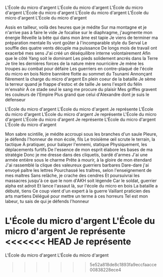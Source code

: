 L'École du micro d'argent
L'École du micro d'argent
L'École du micro d'argent
L'École du micro d'argent
L'École du micro d'argent
L'École du micro d'argent
L'École du micro d'argent

Assis en tailleur, voilà des heures que je médite
Sur ma montagne et je n'arrive pas à faire le vide
Je focalise sur le diaphragme, j'augmente mon énergie
Réveille la bête qui dans mon âme est tapie
Je viens de terminer ma préparation mentale
Ils vont goûter à l'incomparable style du Serval
Le souffle des quatre vents décuple ma puissance
De longs mois de travail ont exacerbé mes sens
J'ai créé un déséquilibre interne volontairement
Afin que le côté Yang soit le dominant
Les pieds solidement ancrés dans la Terre
Je tire les dernières forces de la nature mère nourricière
Je mène les troupes au combat pour défaire
Les guerriers en contre-plaqué de l'école du micro en bois
Notre bannière flotte au sommet du Tsunami
Annonçant fièrement la charge du micro d'argent
En plein coeur de la bataille
Je sème la terreur quand je frappe d'estoc et de taille
Je sens l'esprit du félin m'envahir
À ce stade seul le sang me procure du plaisir
Mes griffes gravent les couleurs de l'Empire
Plus grand que celui d'Alexandre dont je suis le défenseur


L'École du micro d'argent
L'École du micro d'argent
Je représente
L'École du micro d'argent
L'École du micro d'argent
Je représente
L'École du micro d'argent
L'École du micro d'argent
Je représente
L'École du micro d'argent
L'École du micro d'argent

Mon sabre scintille, je médite accroupi sous les branches d'un saule
Pleure, je défends l'honneur de mon école, fils
Le troisième œil scrute le terrain, la tactique
À pratiquer, pour balayer l'ennemi, statique
Physiquement, les déplacements furtifs
De l'essence de mon esprit élabore les bases de ma stratégie
Donc je me dresse dans des cliquetis, bardé d'armes
J'ai une armée entière sous le charme
Prête à mourir, à la gloire de mon étendard
J'ai rassemblé la clique des valeureux guerriers barbares
Dare-dare j'ai envoyé paître les lettres
Pourchassé les traîtres, selon l'enseignement de mes maîtres
Sans relâche, je crache des cendres
Et poursuivrai les massacres jusqu'à ce que le nom d'AKH soit légende
Car le soldat, guerrier alpha est adroit
Et lance l'assaut là, sur l'école du micro en bois
La bataille a débuté, tiens
Ce coup vient d'un expert à la guerre
Vaillant praticien des arts martiens
Délégué pour mettre un terme à ces horreurs
Tel est mon labeur, tu sais de qui je défends l'honneur

L'École du micro d'argent
L'École du micro d'argent
Je représente
<<<<<<< HEAD
Je représente
=======
L'École du micro d'argent
L'École du micro d'argent
>>>>>>> 5e52a818de8c1893fa9eccfaacce00838228ece4
